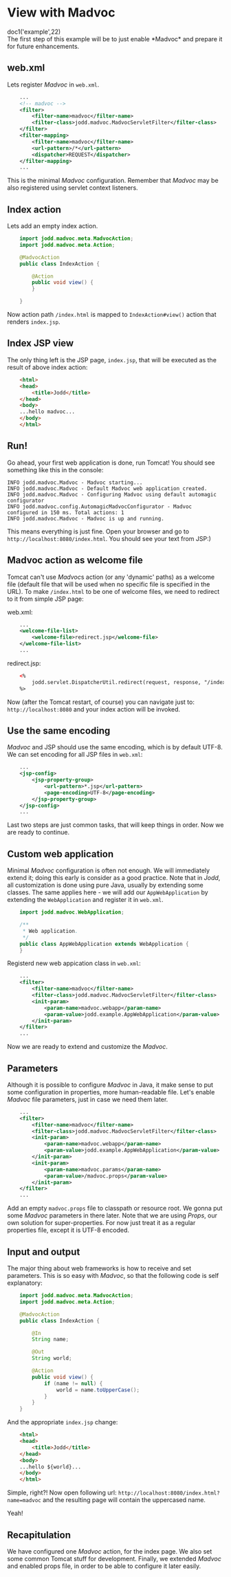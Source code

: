 # View with Madvoc

<div class="doc1"><js>doc1('example',22)</js></div>
The first step of this example will be to just enable *Madvoc* and prepare it for future enhancements.

## web.xml

Lets register *Madvoc* in `web.xml`.

~~~~~ xml
	...
	<!-- madvoc -->
	<filter>
		<filter-name>madvoc</filter-name>
		<filter-class>jodd.madvoc.MadvocServletFilter</filter-class>
	</filter>
	<filter-mapping>
		<filter-name>madvoc</filter-name>
		<url-pattern>/*</url-pattern>
		<dispatcher>REQUEST</dispatcher>
	</filter-mapping>
	...
~~~~~

This is the minimal *Madvoc* configuration. Remember that *Madvoc*
may be also registered using servlet context listeners.

## Index action

Lets add an empty index action.

~~~~~ java
    import jodd.madvoc.meta.MadvocAction;
    import jodd.madvoc.meta.Action;

    @MadvocAction
    public class IndexAction {

    	@Action
    	public void view() {
    	}

    }
~~~~~

Now action path `/index.html` is mapped to `IndexAction#view()` action
that renders `index.jsp`.

## Index JSP view

The only thing left is the JSP page, `index.jsp`, that will be executed
as the result of above index action:

~~~~~ html
    <html>
    <head>
    	<title>Jodd</title>
    </head>
    <body>
    ...hello madvoc...
    </body>
    </html>
~~~~~

## Run!

Go ahead, your first web application is done, run Tomcat! You should see
something like this in the console:

~~~~~
INFO jodd.madvoc.Madvoc - Madvoc starting...
INFO jodd.madvoc.Madvoc - Default Madvoc web application created.
INFO jodd.madvoc.Madvoc - Configuring Madvoc using default automagic configurator
INFO jodd.madvoc.config.AutomagicMadvocConfigurator - Madvoc configured in 150 ms. Total actions: 1
INFO jodd.madvoc.Madvoc - Madvoc is up and running.
~~~~~

This means everything is just fine. Open your browser and go to
`http://localhost:8080/index.html`. You should see your text from JSP:)

## Madvoc action as welcome file

Tomcat can't use *Madvoc*s action (or any \'dynamic\' paths) as a
welcome file (default file that will be used when no specific file is
specified in the URL). To make `/index.html` to be one of welcome files,
we need to redirect to it from simple JSP page:

web.xml:

~~~~~ xml
    ...
    <welcome-file-list>
    	<welcome-file>redirect.jsp</welcome-file>
    </welcome-file-list>
    ...
~~~~~

redirect.jsp:

~~~~~ html
    <%
    	jodd.servlet.DispatcherUtil.redirect(request, response, "/index.html");
    %>
~~~~~

Now (after the Tomcat restart, of course) you can navigate just to:
`http://localhost:8080` and your index action will be invoked.

## Use the same encoding

*Madvoc* and JSP should use the same encoding, which is by default
UTF-8. We can set encoding for all JSP files in `web.xml`\:

~~~~~ xml
    ...
    <jsp-config>
    	<jsp-property-group>
    		<url-pattern>*.jsp</url-pattern>
    		<page-encoding>UTF-8</page-encoding>
    	</jsp-property-group>
    </jsp-config>
    ...
~~~~~

Last two steps are just common tasks, that will keep things in order.
Now we are ready to continue.

## Custom web application

Minimal *Madvoc* configuration is often not enough. We will immediately
extend it; doing this early is consider as a good practice. Note that in
*Jodd*, all customization is done using pure Java, usually by extending
some classes. The same applies here - we will add our `AppWebApplication` by
extending the `WebApplication` and register it in `web.xml`.

~~~~~ java
    import jodd.madvoc.WebApplication;

    /**
     * Web application.
     */
    public class AppWebApplication extends WebApplication {
    }
~~~~~

Registerd new web appication class in `web.xml`:

~~~~~ xml
    ...
    <filter>
    	<filter-name>madvoc</filter-name>
    	<filter-class>jodd.madvoc.MadvocServletFilter</filter-class>
    	<init-param>
    		<param-name>madvoc.webapp</param-name>
    		<param-value>jodd.example.AppWebApplication</param-value>
    	</init-param>
    </filter>
    ...
~~~~~

Now we are ready to extend and customize the *Madvoc*.

## Parameters

Although it is possible to configure *Madvoc* in Java, it make sense to
put some configuration in properties, more human-readable file. Let's
enable *Madvoc* file parameters, just in case we need them later.

~~~~~ xml
    ...
    <filter>
    	<filter-name>madvoc</filter-name>
    	<filter-class>jodd.madvoc.MadvocServletFilter</filter-class>
    	<init-param>
    		<param-name>madvoc.webapp</param-name>
    		<param-value>jodd.example.AppWebApplication</param-value>
    	</init-param>
    	<init-param>
    		<param-name>madvoc.params</param-name>
    		<param-value>/madvoc.props</param-value>
    	</init-param>
    </filter>
    ...
~~~~~

Add an empty `madvoc.props` file to classpath or resource root. We gonna put
some *Madvoc* parameters in there later. Note that we are using *Props*, our
own solution for super-properties. For now just treat it as a regular
properties file, except it is UTF-8 encoded.

## Input and output

The major thing about web frameworks is how to receive and set
parameters. This is so easy with *Madvoc*, so that the following code is
self explanatory:

~~~~~ java
    import jodd.madvoc.meta.MadvocAction;
    import jodd.madvoc.meta.Action;

    @MadvocAction
    public class IndexAction {

    	@In
    	String name;

    	@Out
    	String world;

    	@Action
    	public void view() {
    		if (name != null) {
    			world = name.toUpperCase();
    		}
    	}
    }
~~~~~

And the appropriate `index.jsp` change:

~~~~~ html
    <html>
    <head>
    	<title>Jodd</title>
    </head>
    <body>
    ...hello ${world}...
    </body>
    </html>
~~~~~

Simple, right?! Now open following url:
`http://localhost:8080/index.html?name=madvoc` and the resulting page
will contain the uppercased name.

Yeah!

## Recapitulation

We have configured one *Madvoc* action, for the index page. We also set
some common Tomcat stuff for development. Finally, we extended
*Madvoc* and enabled props file, in order to be able to configure it
later easily.
